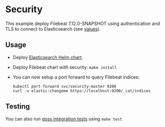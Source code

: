 # Security

This example deploy Filebeat 7.12.0-SNAPSHOT using authentication and TLS to connect to
Elasticsearch (see [values][]).


## Usage

* Deploy [Elasticsearch Helm chart][].

* Deploy Filebeat chart with security: `make install`

* You can now setup a port forward to query Filebeat indices:

  ```
  kubectl port-forward svc/security-master 9200
  curl -u elastic:changeme https://localhost:9200/_cat/indices
  ```


## Testing

You can also run [goss integration tests][] using `make test`


[elasticsearch helm chart]: https://github.com/elastic/helm-charts/tree/7.12/elasticsearch/examples/security/
[goss integration tests]: https://github.com/elastic/helm-charts/tree/7.12/filebeat/examples/security/test/goss.yaml
[values]: https://github.com/elastic/helm-charts/tree/7.12/filebeat/examples/security/values.yaml
